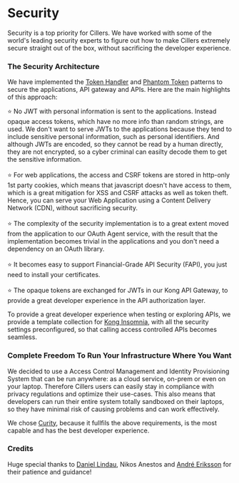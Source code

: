 # Security

Security is a top priority for Cillers. We have worked with some of the world's leading security experts to figure out how to make Cillers extremely secure straight out of the box, without sacrificing the developer experience.&#x20;

### The Security Architecture

We have implemented the [Token Handler](https://curity.io/resources/learn/the-token-handler-pattern/) and [Phantom Token](https://curity.io/resources/learn/phantom-token-pattern/) patterns to secure the applications, API gateway and APIs. Here are the main highlights of this approach:&#x20;

⭐ No JWT with personal information is sent to the applications. Instead opaque access tokens, which have no more info than random strings, are used. We don't want to serve JWTs to the applications because they tend to include sensitive personal information, such as personal identifiers. And although JWTs are encoded, so they cannot be read by a human directly, they are not encrypted, so a cyber criminal can easilty decode them to get the sensitive information.\
\
⭐ For web applications, the access and CSRF tokens are stored in http-only 1st party cookies, which means that javascript doesn't have access to them, which is a great mitigation for XSS and CSRF attacks as well as token theft. Hence, you can serve your Web Application using a Content Delivery Network (CDN), without sacrificing security. \
\
⭐ The complexity of the security implementation is to a great extent moved from the application to our OAuth Agent service, with the result that the implementation becomes trivial in the applications and you don't need a dependency on an OAuth library. \
\
⭐ It becomes easy to support Financial-Grade API Security (FAPI), you just need to install your certificates.\
\
⭐ The opaque tokens are exchanged for JWTs in our Kong API Gateway, to provide a great developer experience in the API authorization layer.

To provide a great developer experience when testing or exploring APIs, we provide a template collection for [Kong Insomnia](https://insomnia.rest/), with all the security settings preconfigured, so that calling access controlled APIs becomes seamless.

### Complete Freedom To Run Your Infrastructure Where You Want

We decided to use a Access Control Management and Identity Provisioning System that can be run anywhere: as a cloud service, on-prem or even on your laptop. Therefore Cillers users can easily stay in compliance with privacy regulations and optimize their use-cases. This also means that developers can run their entire system totally sandboxed on their laptops, so they have minimal risk of causing problems and can work effectively.

We chose [Curity](https://curity.io/), because it fullfils the above requirements, is the most capable and has the best developer experience. &#x20;

### Credits

Huge special thanks to [Daniel Lindau](https://www.linkedin.com/in/daniel-lindau-8891ab24/), Nikos Anestos and [André Eriksson](https://www.linkedin.com/in/andr%C3%A9-eriksson-5866ba28/) for their patience and guidance!
